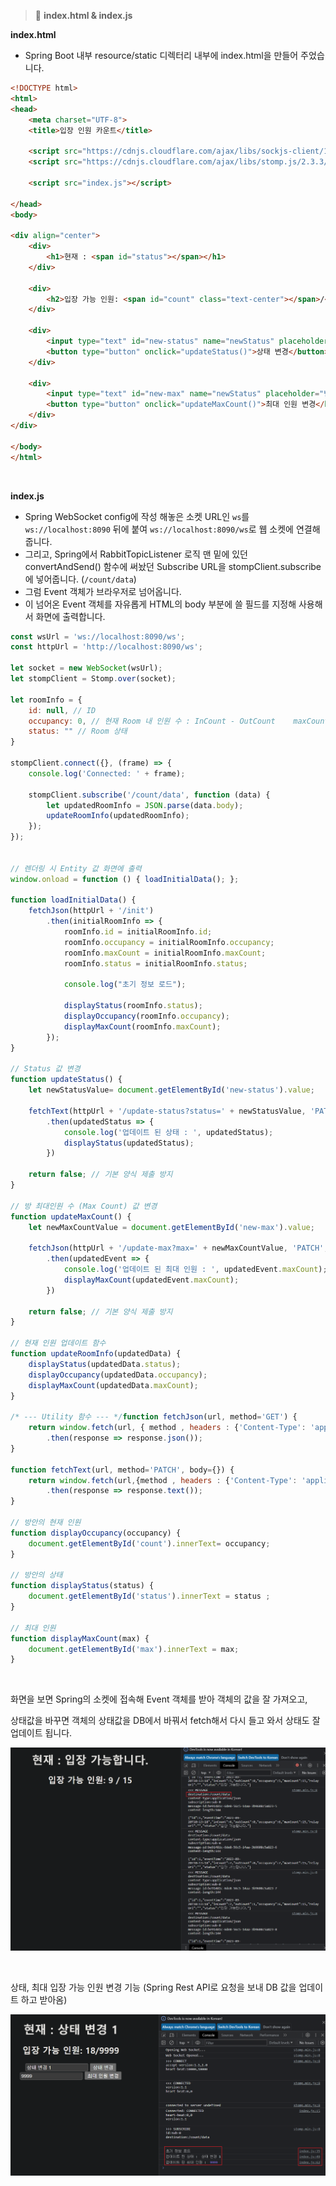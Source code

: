 > 📘 **index.html & index.js**

**index.html**

- Spring Boot 내부 resource/static 디렉터리 내부에 index.html을 만들어 주었습니다.

```html
<!DOCTYPE html>  
<html>  
<head>  
    <meta charset="UTF-8">  
    <title>입장 인원 카운트</title>  
  
    <script src="https://cdnjs.cloudflare.com/ajax/libs/sockjs-client/1.1.4/sockjs.min.js"></script>  
    <script src="https://cdnjs.cloudflare.com/ajax/libs/stomp.js/2.3.3/stomp.min.js"></script>  
  
    <script src="index.js"></script>  
  
</head>  
<body>  
  
<div align="center">  
    <div>  
        <h1>현재 : <span id="status"></span></h1>  
    </div>  
  
    <div>  
        <h2>입장 가능 인원: <span id="count" class="text-center"></span>/<span id="max" class="text-center"></span></h2>  
    </div>  
  
    <div>  
        <input type="text" id="new-status" name="newStatus" placeholder="새로운 상태 입력">  
        <button type="button" onclick="updateStatus()">상태 변경</button>  
    </div>  
  
    <div>  
        <input type="text" id="new-max" name="newStatus" placeholder="변경할 최대 인원 수 입력">  
        <button type="button" onclick="updateMaxCount()">최대 인원 변경</button>  
    </div>  
</div>  
  
</body>  
</html>
```

<br>

**index.js**

- Spring WebSocket config에 작성 해놓은 소켓 URL인 `ws`를 `ws://localhost:8090` 뒤에 붙여 `ws://localhost:8090/ws`로 웹 소켓에 연결해줍니다.
- 그리고, Spring에서 RabbitTopicListener 로직 맨 밑에 있던 convertAndSend() 함수에 써놨던 Subscribe URL을 stompClient.subscribe에 넣어줍니다. (`/count/data`)
- 그럼 Event 객체가 브라우저로 넘어옵니다.
- 이 넘어온 Event 객체를 자유롭게 HTML의 body 부분에 쓸 필드를 지정해 사용해서 화면에 출력합니다.

```js
const wsUrl = 'ws://localhost:8090/ws';  
const httpUrl = 'http://localhost:8090/ws';  
  
let socket = new WebSocket(wsUrl);  
let stompClient = Stomp.over(socket);  
  
let roomInfo = {  
    id: null, // ID  
    occupancy: 0, // 현재 Room 내 인원 수 : InCount - OutCount    maxCount: 0, // 최대 수용 인원  
    status: "" // Room 상태  
}  
  
stompClient.connect({}, (frame) => {  
    console.log('Connected: ' + frame);  
  
    stompClient.subscribe('/count/data', function (data) {  
        let updatedRoomInfo = JSON.parse(data.body);  
        updateRoomInfo(updatedRoomInfo);  
    });  
});  
  
  
// 렌더링 시 Entity 값 화면에 출력  
window.onload = function () { loadInitialData(); };  
  
function loadInitialData() {  
    fetchJson(httpUrl + '/init')  
        .then(initialRoomInfo => {  
            roomInfo.id = initialRoomInfo.id;  
            roomInfo.occupancy = initialRoomInfo.occupancy;  
            roomInfo.maxCount = initialRoomInfo.maxCount;  
            roomInfo.status = initialRoomInfo.status;  
  
            console.log("초기 정보 로드");  
  
            displayStatus(roomInfo.status);  
            displayOccupancy(roomInfo.occupancy);  
            displayMaxCount(roomInfo.maxCount);  
        });  
}  
  
// Status 값 변경  
function updateStatus() {  
    let newStatusValue= document.getElementById('new-status').value;  
  
    fetchText(httpUrl + '/update-status?status=' + newStatusValue, 'PATCH', {})  
        .then(updatedStatus => {  
            console.log('업데이트 된 상태 : ', updatedStatus);  
            displayStatus(updatedStatus);  
        })  
  
    return false; // 기본 양식 제출 방지  
}  
  
// 방 최대인원 수 (Max Count) 값 변경  
function updateMaxCount() {  
    let newMaxCountValue = document.getElementById('new-max').value;  
  
    fetchJson(httpUrl + '/update-max?max=' + newMaxCountValue, 'PATCH', {})  
        .then(updatedEvent => {  
            console.log('업데이트 된 최대 인원 : ', updatedEvent.maxCount);  
            displayMaxCount(updatedEvent.maxCount);  
        })  
  
    return false; // 기본 양식 제출 방지  
}  
  
// 현재 인원 업데이트 함수  
function updateRoomInfo(updatedData) {  
    displayStatus(updatedData.status);  
    displayOccupancy(updatedData.occupancy);  
    displayMaxCount(updatedData.maxCount);  
}  
  
/* --- Utility 함수 --- */function fetchJson(url, method='GET') {  
    return window.fetch(url, { method , headers : {'Content-Type': 'application/json'}})  
        .then(response => response.json());  
}  
  
function fetchText(url, method='PATCH', body={}) {  
    return window.fetch(url,{method , headers : {'Content-Type': 'application/json'}, body : JSON.stringify(body)})  
        .then(response => response.text());  
}  
  
// 방안의 현재 인원  
function displayOccupancy(occupancy) {  
    document.getElementById('count').innerText= occupancy;  
}  
  
// 방안의 상태  
function displayStatus(status) {  
    document.getElementById('status').innerText = status ;  
}  
  
// 최대 인원  
function displayMaxCount(max) {  
    document.getElementById('max').innerText = max;  
}
```

<br>

화면을 보면 Spring의 소켓에 접속해 Event 객체를 받아 객체의 값을 잘 가져오고,

상태값을 바꾸면 객체의 상태값을 DB에서 바꿔서 fetch해서 다시 들고 와서 상태도 잘 업데이트 됩니다.

![img](https://raw.githubusercontent.com/spacedustz/Obsidian-Image-Server/main/img2/h-sock.png)

<br>

상태, 최대 입장 가능 인원 변경 기능 (Spring Rest API로 요청을 보내 DB 값을 업데이트 하고 받아옴)

![img](https://raw.githubusercontent.com/spacedustz/Obsidian-Image-Server/main/img2/h-done.png)